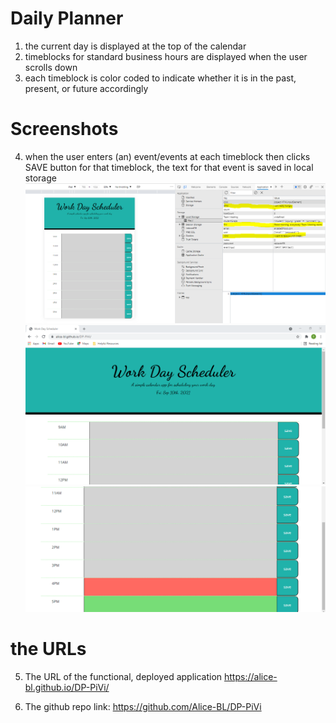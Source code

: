 # Daily Planner
1. the current day is displayed at the top of the calendar
2. timeblocks for standard business hours are displayed when the user scrolls down
3. each timeblock is color coded to indicate whether it is in the past, present, or future accordingly 

# Screenshots
4. when the user enters (an) event/events at each timeblock then clicks SAVE button for that timeblock, the text for that event is saved in local storage
![DailyPlanner](https://github.com/Alice-BL/DP-PiVi/blob/main/assets/Capture-localStorage.PNG)
![DailyPlanner1](https://github.com/Alice-BL/DP-PiVi/blob/main/assets/Capture-Daily%20Planner.PNG)
![DailyPlanner2](https://github.com/Alice-BL/DP-PiVi/blob/main/assets/Capture-CurrentHour.PNG)

# the URLs

5. The URL of the functional, deployed application
https://alice-bl.github.io/DP-PiVi/

6. The github repo link:
https://github.com/Alice-BL/DP-PiVi


